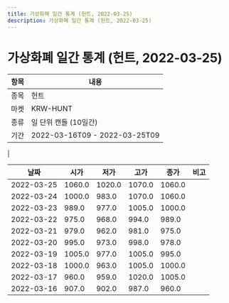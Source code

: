 ```yaml
---
title: 가상화폐 일간 통계 (헌트, 2022-03-25)
description: 가상화폐 일간 통계 (헌트, 2022-03-25)
---
```


가상화폐 일간 통계 (헌트, 2022-03-25)
===

|항목|내용|
|--|--|
|종목|헌트|
|마켓|KRW-HUNT|
|종류|일 단위 캔들 (10일간)|
|기간|2022-03-16T09 - 2022-03-25T09
|

|날짜|시가|저가|고가|종가|비고|
|--|--|--|--|--|--|
|2022-03-25|1060.0|1020.0|1070.0|1060.0|    |
|2022-03-24|1000.0|983.0|1070.0|1060.0|    |
|2022-03-23|989.0|977.0|1005.0|1000.0|    |
|2022-03-22|975.0|968.0|994.0|989.0|    |
|2022-03-21|979.0|962.0|981.0|975.0|    |
|2022-03-20|995.0|973.0|998.0|978.0|    |
|2022-03-19|1005.0|977.0|1005.0|995.0|    |
|2022-03-18|1000.0|963.0|1005.0|1000.0|    |
|2022-03-17|960.0|959.0|1020.0|1005.0|    |
|2022-03-16|907.0|902.0|987.0|960.0|    |
